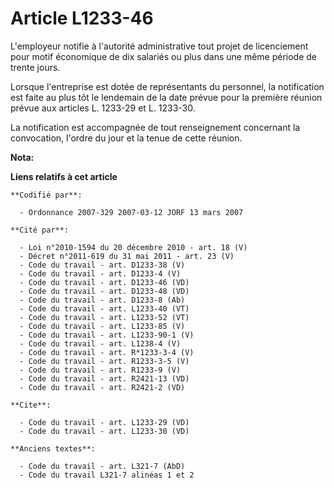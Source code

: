 # Article L1233-46

L'employeur notifie à l'autorité administrative tout projet de licenciement pour motif économique de dix salariés ou plus
dans une même période de trente jours.

Lorsque l'entreprise est dotée de représentants du personnel, la notification est faite au plus tôt le lendemain de la date
prévue pour la première réunion prévue aux articles L. 1233-29 et L. 1233-30.

La notification est accompagnée de tout renseignement concernant la convocation, l'ordre du jour et la tenue de cette
réunion.

**Nota:**



**Liens relatifs à cet article**

	**Codifié par**:

	  - Ordonnance 2007-329 2007-03-12 JORF 13 mars 2007

	**Cité par**:

	  - Loi n°2010-1594 du 20 décembre 2010 - art. 18 (V)
	  - Décret n°2011-619 du 31 mai 2011 - art. 23 (V)
	  - Code du travail - art. D1233-38 (V)
	  - Code du travail - art. D1233-4 (V)
	  - Code du travail - art. D1233-46 (VD)
	  - Code du travail - art. D1233-48 (VD)
	  - Code du travail - art. D1233-8 (Ab)
	  - Code du travail - art. L1233-40 (VT)
	  - Code du travail - art. L1233-52 (VT)
	  - Code du travail - art. L1233-85 (V)
	  - Code du travail - art. L1233-90-1 (V)
	  - Code du travail - art. L1238-4 (V)
	  - Code du travail - art. R*1233-3-4 (V)
	  - Code du travail - art. R1233-3-5 (V)
	  - Code du travail - art. R1233-9 (V)
	  - Code du travail - art. R2421-13 (VD)
	  - Code du travail - art. R2421-2 (VD)

	**Cite**:

	  - Code du travail - art. L1233-29 (VD)
	  - Code du travail - art. L1233-30 (VD)

	**Anciens textes**:

	  - Code du travail - art. L321-7 (AbD)
	  - Code du travail L321-7 alinéas 1 et 2
